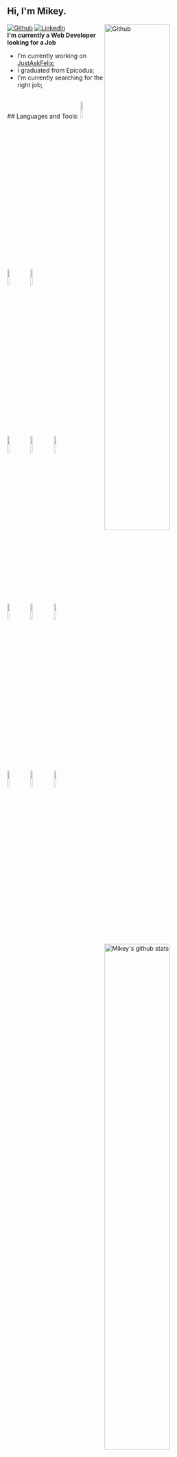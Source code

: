 ## Hi, I'm Mikey. 
[![Github](https://img.shields.io/badge/-Github-000?style=flat&logo=Github&logoColor=white)](https://github.com/toofpaste/)
[![LinkedIn](https://img.shields.io/badge/LinkedIn-mlarragueta-blue)](https://www.linkedin.com/in/mlarragueta/)
<img width="55%" align="right" alt="Github" src="https://raw.githubusercontent.com/onimur/.github/master/.resources/git-header.svg" />
<br />
**I'm currently a Web Developer looking for a Job**
- I'm currently working on [JustAskFelix](https://justaskfelix.com/);
- I graduated from Epicodus;
- I'm currently searching for the right job;
<br />
## Languages and Tools: 
<img width="55%" align="right" alt="Mikey's github stats" src="https://github-readme-stats.vercel.app/api?username=toofpaste&show_icons=true&hide_border=true" />
<code><img width="10%" src="https://www.vectorlogo.zone/logos/javascript/javascript-horizontal.svg"></code>
<code><img width="10%" src="https://www.vectorlogo.zone/logos/nodejs/nodejs-horizontal.svg"></code>
<code><img width="10%" src="https://www.vectorlogo.zone/logos/reactjs/reactjs-ar21.svg"></code>
<br />
<code><img width="10%" src="https://www.vectorlogo.zone/logos/dotnet/dotnet-horizontal.svg"></code>
<code><img width="10%" src="https://www.vectorlogo.zone/logos/angular/angular-ar21.svg"></code>
<code><img width="10%" src="https://www.vectorlogo.zone/logos/typescriptlang/typescriptlang-ar21.svg"></code>
<br />
<code><img width="10%" src="https://www.vectorlogo.zone/logos/npmjs/npmjs-ar21.svg"></code>
<code><img width="10%" src="https://www.vectorlogo.zone/logos/stripe/stripe-ar21.svg"></code>
<code><img width="10%" src="https://www.vectorlogo.zone/logos/firebase/firebase-ar21.svg"></code>
<br />
<code><img width="10%" src="https://www.vectorlogo.zone/logos/mongodb/mongodb-ar21.svg"></code>
<code><img width="10%" src="https://www.vectorlogo.zone/logos/w3_html5/w3_html5-ar21.svg"></code>
<code><img width="10%" src="https://www.vectorlogo.zone/logos/jquery/jquery-horizontal.svg"></code>
